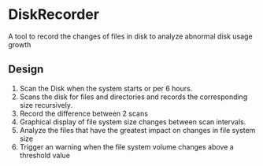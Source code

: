 # DiskRecorder
A tool to record the changes of files in disk to analyze abnormal disk usage growth

## Design
1. Scan the Disk when the system starts or per 6 hours.
2. Scans the disk for files and directories and records the corresponding size recursively.
3. Record the difference between 2 scans
4. Graphical display of file system size changes between scan intervals.
5. Analyze the files that have the greatest impact on changes in file system size
6. Trigger an warning when the file system volume changes above a threshold value